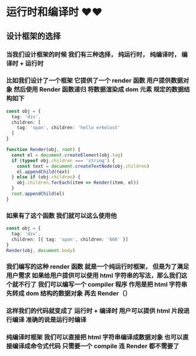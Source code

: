 # 运行时和编译时 ❤️❤️

## 设计框架的选择

### 当我们设计框架的时候 我们有三种选择， 纯运行时， 纯编译时， 编译时 + 运行时

### 比如我们设计了一个框架 它提供了一个 render 函数 用户提供数据对象 然后使用 Render 函数递归 将数据渲染成 dom 元素 规定的数据结构如下

```ts
const obj = {
  tag: 'div',
  children: [
    tag: 'span', children: 'hello erkelost'
  ]
}

function Render(obj, root) {
  const el = document.createElement(obj.tag)
  if (typeof obj.children === 'string') {
    const text = document.createTextNode(obj.children)
    el.appendChild(text)
  } else if (obj.children) {
    obj.children.forEach(item => Render(item, el))
  }
  root.appendChild(el)
}
```

### 如果有了这个函数 我们就可以这么使用他

```ts
const obj = {
  tag: 'div',
  children: [{ tag: 'span', children: '666' }]
}
Render(obj, document.body)
```

### 我们编写的这种 render 函数 就是一个纯运行时框架， 但是为了满足用户需求 如果给用户提供可以使用 html 字符串的写法，那么我们这个就不行了 我们可以编写一个 compiler 程序 作用是把 html 字符串 先转成 dom 结构的数据对象 再去 Render（）

### 这样我们的代码就变成了 运行时 + 编译时 用户可以提供 html 片段进行编译 准确的说是运行时编译

### 纯编译时框架 我们可以直接把 html 字符串编译成数据对象 也可以直接编译成命令式代码 只需要一个 compile 连 Render 都不需要了
